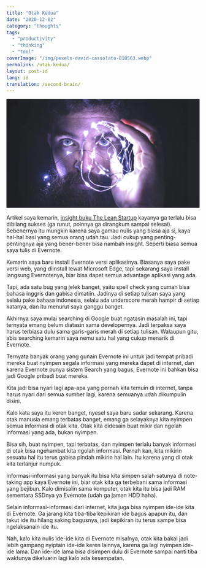 ```yaml
---
title: "Otak Kedua"
date: "2020-12-02"
category: "thoughts"
tags:
  - "productivity"
  - "thinking"
  - "tool"
coverImage: "/img/pexels-david-cassolato-818563.webp"
permalink: /otak-kedua/
layout: post-id
lang: id
translation: /second-brain/
---
```


![](/img/pexels-david-cassolato-818563.webp)

Artikel saya kemarin, [insight buku The Lean Startup](/id/lean-startup/) kayanya ga terlalu bisa dibilang sukses (ga runut, poinnya ga dirangkum sampai selesai). Sebenernya itu mungkin karena saya gamau nulis yang biasa aja si, kaya hal-hal basi yang semua orang udah tau. Jadi cukup yang penting-pentingnya aja yang bener-bener bisa nambah insight. Seperti biasa semua saya tulis di Evernote.

Kemarin saya baru install Evernote versi aplikasinya. Biasanya saya pake versi web, yang diinstall lewat Microsoft Edge, tapi sekarang saya install langsung Evernotenya, biar bisa dapet semua advantage aplikasi yang ada.

Tapi, ada satu bug yang jelek banget, yaitu spell check yang cuman bisa bahasa inggris dan gabisa dimatiin. Jadinya di setiap tulisan saya yang selalu pake bahasa indonesia, selalu ada underscore merah hampir di setiap katanya, dan itu menurut saya ganggu banget.

Akhirnya saya mulai searching di Google buat ngatasin masalah ini, tapi ternyata emang belum diatasin sama developernya. Jadi terpaksa saya harus terbiasa dulu sama garis-garis merah di setiap tulisan. Walaupun gitu, abis searching kemarin saya nemu satu hal yang cukup menarik di Evernote.

Ternyata banyak orang yang gunain Evernote ini untuk jadi tempat pribadi mereka buat nyimpen segala informasi yang mereka dapet di internet, dan karena Evernote punya sistem Search yang bagus, Evernote ini bahkan bisa jadi Google pribadi buat mereka.

Kita jadi bisa nyari lagi apa-apa yang pernah kita temuin di internet, tanpa harus nyari dari semua sumber lagi, karena semuanya udah dikumpulin disini.

Kalo kata saya itu keren banget, nyesel saya baru sadar sekarang. Karena otak manusia emang terbatas banget, emang ga selayaknya kita nyimpen semua informasi di otak kita. Otak kita didesain buat mikir dan ngolah informasi yang ada, bukan nyimpen.

Bisa sih, buat nyimpen, tapi terbatas, dan nyimpen terlalu banyak informasi di otak bisa ngehambat kita ngolah informasi. Pernah kan, kita mikirin sesuatu hal itu terus gabisa pindah mikirin hal lain. Itu karena yang di otak kita terlanjur numpuk.

Informasi-informasi yang banyak itu bisa kita simpen salah satunya di note-taking app kaya Evernote ini, biar otak kita ga terbebani sama informasi yang bejibun. Kalo dimisalin sama komputer, otak kita itu bisa jadi RAM sementara SSDnya ya Evernote (udah ga jaman HDD haha).

Selain informasi-informasi dari internet, kita juga bisa nyimpen ide-ide kita di Evernote. Ga jarang kita tiba-tiba kepikiran ide bagus apapun itu, dan takut ide itu hilang saking bagusnya, jadi kepikiran itu terus sampe bisa ngelaksanain ide itu.

Nah, kalo kita nulis ide-ide kita di Evernote misalnya, otak kita bakal jadi lebih gampang nyiptain ide-ide keren lainnya, karena ga lagi nyimpen ide-ide lama. Dan ide-ide lama bisa disimpen dulu di Evernote sampai nanti tiba waktunya dikeluarin lagi kalo ada kesempatan.
